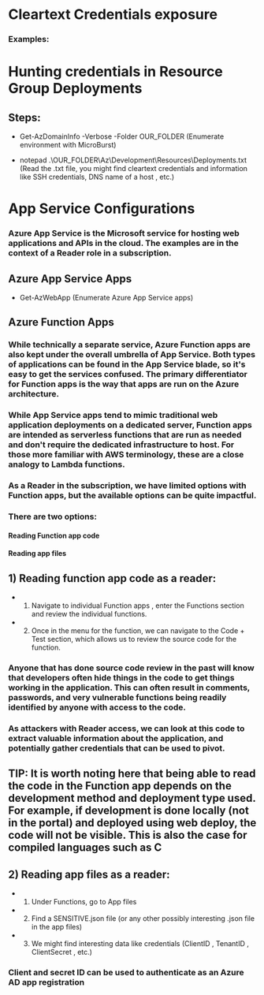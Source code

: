 # Cleartext Credentials exposure

### Examples:

# Hunting credentials in Resource Group Deployments

## Steps:

 - Get-AzDomainInfo -Verbose -Folder OUR_FOLDER (Enumerate environment with MicroBurst)

 - notepad .\OUR_FOLDER\Az\Development\Resources\Deployments.txt (Read the .txt file, you might find cleartext credentials and information like SSH credentials, DNS name of a host , etc.)

# App Service Configurations

### Azure App Service is the Microsoft service for hosting web applications and APIs in the cloud. The examples are in the context of a Reader role in a subscription.

## Azure App Service Apps

 - Get-AzWebApp (Enumerate Azure App Service apps)

## Azure Function Apps

### While technically a separate service, Azure Function apps are also kept under the overall umbrella of App Service. Both types of applications can be found in the App Service blade, so it's easy to get the services confused. The primary differentiator for Function apps is the way that apps are run on the Azure architecture.

### While App Service apps tend to mimic traditional web application deployments on a dedicated server, Function apps are intended as serverless functions that are run as needed and don't require the dedicated infrastructure to host. For those more familiar with AWS terminology, these are a close analogy to Lambda functions.

### As a Reader in the subscription, we have limited options with Function apps, but the available options can be quite impactful. 

### There are two options:

####  Reading Function app code

####  Reading app files

## 1) Reading function app code as a reader:

 - 1) Navigate to individual Function apps , enter the Functions section and review the individual functions.
  
 - 2) Once in the menu for the function, we can navigate to the Code + Test section, which allows us to review the source code for the function.

### Anyone that has done source code review in the past will know that developers often hide things in the code to get things working in the application. This can often result in comments, passwords, and very vulnerable functions being readily identified by anyone with access to the code.

### As attackers with Reader access, we can look at this code to extract valuable information about the application, and potentially gather credentials that can be used to pivot.

## TIP: It is worth noting here that being able to read the code in the Function app depends on the development method and deployment type used. For example, if development is done locally (not in the portal) and deployed using web deploy, the code will not be visible. This is also the case for compiled languages such as C

## 2) Reading app files as a reader:

 - 1) Under Functions, go to App files
  
 - 2) Find a SENSITIVE.json file (or any other possibly interesting .json file in the app files)
  
 - 3) We might find interesting data like credentials (ClientID , TenantID , ClientSecret , etc.)
   
### Client and secret ID can be used to authenticate as an Azure AD app registration


